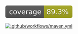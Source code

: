 [![Coverage](.github/badges/jacoco.svg)](https://github.com/pcroch/spring-security/actions/workflows/jacoco_badge.yml)


[![.github/workflows/maven.yml](https://github.com/pcroch/spring-security/actions/workflows/build.yml/badge.svg)](https://github.com/pcroch/spring-security/actions/workflows/build.yml)

